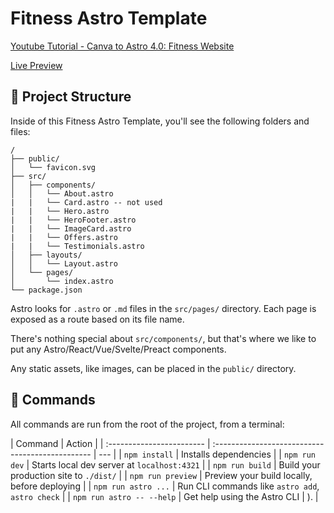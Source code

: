 # Fitness Astro Template

[Youtube Tutorial - Canva to Astro 4.0: Fitness Website](https://youtube.com/playlist?list=PLP5oBhNCHQF1VsRCSTpug63AYymmEvYpM&si=Y4A9d0PsXsRi-FlQ)

[Live Preview](https://fitness-astro-template.netlify.app/)

## 🚀 Project Structure

Inside of this Fitness Astro Template, you'll see the following folders and files:

```text
/
├── public/
│   └── favicon.svg
├── src/
│   ├── components/
│   │   └── About.astro
|   |   └── Card.astro -- not used
|   |   └── Hero.astro
|   |   └── HeroFooter.astro
|   |   └── ImageCard.astro
|   |   └── Offers.astro
|   |   └── Testimonials.astro
│   ├── layouts/
│   │   └── Layout.astro
│   └── pages/
│       └── index.astro
└── package.json
```

Astro looks for `.astro` or `.md` files in the `src/pages/` directory. Each page is exposed as a route based on its file name.

There's nothing special about `src/components/`, but that's where we like to put any Astro/React/Vue/Svelte/Preact components.

Any static assets, like images, can be placed in the `public/` directory.

## 🧞 Commands

All commands are run from the root of the project, from a terminal:

| Command                   | Action                                           |
| :------------------------ | :----------------------------------------------- | --- |
| `npm install`             | Installs dependencies                            |
| `npm run dev`             | Starts local dev server at `localhost:4321`      |
| `npm run build`           | Build your production site to `./dist/`          |
| `npm run preview`         | Preview your build locally, before deploying     |
| `npm run astro ...`       | Run CLI commands like `astro add`, `astro check` |
| `npm run astro -- --help` | Get help using the Astro CLI                     | ).  |
